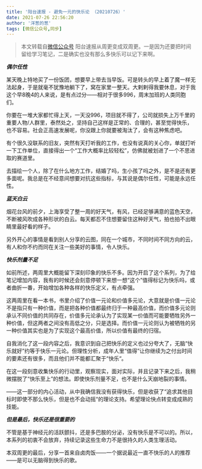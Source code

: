 ```yaml
---
title: '阳台速报 - 避免一元的快乐论 （20210726）'
date: 2021-07-26 22:56:20
author: '洋葱的葱'
tags: [微信公众号,同步]
---
```


> 本文转载自[微信公众号](http://mp.weixin.qq.com/s?__biz=MzU2NTQ2MzA4OQ==&mid=100000694&idx=1&sn=57fff3b10203ff2d0e7166870edd2006&chksm=7cba12e84bcd9bfe7ef5697eda7d3d8ed6bac27a746ec7526d4e2096c2012e9ddc4858b920dd#rd)
阳台速报从周更变成双周更。一是因为还要把时间留给学习笔记，二是确实也没有那么多快乐可以记下来啊。

***偶尔任性***

某天晚上特地买了一份饭团，想要早上带去当早饭。可是转头的早上着了魔一样无法起身，于是就毫不犹豫地躺下了，窝在家里一整天。大剌剌得我要休息，对于我这个早8晚4的人来说，是有点过分——相对于很多996，周末加班的人类同胞们。

你要在一堆大家都忙得上天，一天没996，项目就不得了，公司就损失上万千里的重要人物/人群里，泰然处之，坚持自己这样是正常的、合理的，甚至觉得快乐，也不容易。社会正高速发展呢，你没跟上你就要被淘汰了，会有这种焦虑吧。

有个很久没联系的旧友，突然有天打听我的工作，也没有说真的关心你，单就打听一下工作单位，直接得出一个“工作大概率比较轻松”，仿佛就被划进了一个不思进取的赛道里。

去描绘一个人，除了在什么地方工作，结婚了吗，生小孩了吗之外，是不是还有更多面呢。我总是在不经意间想要对抗这些指标，与其说是偶尔任性，可能是永远任性。

***蓝天白云***

烟花台风的前夕，上海享受了整一周的好天气，有风，已经足够满意的蓝色天空，不断被风吹成各种形状的白云。每天都忍不住想要留住这种好天气，拍也拍不出眼睛里最好看的样子。

另外开心的事情是看到别人分享的云图，同在一个城市，不同时间不同方向的云，有人和你不约而同在关注一些美好的事情，令人快乐。

***快乐剂量不足***

如前所述，两周里大概能留下深刻印象的快乐不多。因为开启了这个系列，为了给笔记增加内容，我有的时候还会刻意停顿下来想一想“这个”值得标记为快乐吗，或者曲折一番，开始增加各种各样的快乐定义，有点牵强。

这两周里在看一本书，书里介绍了价值一元论和价值多元论，大意就是价值一元论不是指只有一种价值，而是把各种价值都最终归于一种最高价值，而价值多元论则承认不同价值的共同存在，价值多元论承认为了实现某一价值而可能要牺牲另外一种价值，但这两者之间没有高低之分，只是选择。而价值一元论则认为被牺牲的另一种价值其实也是为了实现这个最高价值，所以价值有最终的归宿。

自我消化了这一段内容之后，我意识到自己把快乐的定义也过分夸大了，无脑“快乐就好”约等于快乐一元论。但理性分析，成年人里“值得”让你继续为之付出时间的要素还有很多，而且他们并不能都汇聚于“快乐“。

在这一段刻意收集快乐的行动里，观察现实，面对实际，并且记录下来之后，我稍微摆脱了“快乐至上”的想法。即使快乐剂量不足，也不是什么天崩地裂的事情。

——这一部分的内心活动，从中我确信我没有获得快乐，但是收获了“追求其他目标时即使不那么快乐，但是也不会动摇“的理论支持。希望理论快点转变成成熟的技能。

***但是最后，快乐还是很重要的***

不管是基于神经元的活跃颤抖，还是多巴胺的分泌，没有快乐是不可以的。所以，本系列的初衷不会放弃，持续记录这些生命力不是很持久的人类生理活动。

本双周更的最后，分享一首来自卤肉饭——一个据说最近一直不快乐的人的推荐——是可以无脑得到快乐的歌。